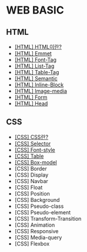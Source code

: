 # WEB BASIC

## HTML

- [[HTML] HTML이란?](https://github.com/chaeyn/web-basic/blob/main/learn-html-md/1_html.md)
- [[HTML] Emmet](https://github.com/chaeyn/web-basic/blob/main/learn-html-md/2_emmet.md)
- [[HTML] Font-Tag](https://github.com/chaeyn/web-basic/blob/main/learn-html-md/3_1_font-tag.md)
- [[HTML] List-Tag](https://github.com/chaeyn/web-basic/blob/main/learn-html-md/3_2_list-tag.md)
- [[HTML] Table-Tag](https://github.com/chaeyn/web-basic/blob/main/learn-html-md/3_3_table-tag.md)
- [[HTML] Semantic](https://github.com/chaeyn/web-basic/blob/main/learn-html-md/4_semantic.md)
- [[HTML] Inline-Block](https://github.com/chaeyn/web-basic/blob/main/learn-html-md/5_inline-block.md)
- [[HTML] Image-media](https://github.com/chaeyn/web-basic/blob/main/learn-html-md/6_image_media.md)
- [[HTML] Form](https://github.com/chaeyn/web-basic/blob/main/learn-html-md/7_form.md)
- [[HTML] Head](https://github.com/chaeyn/web-basic/blob/main/learn-html-md/8_head.md)

## CSS

- [[CSS] CSS란?](https://github.com/chaeyn/web-basic/blob/main/learn-css-md/1_css.md)
- [[CSS] Selector](https://github.com/chaeyn/web-basic/blob/main/learn-css-md/2_selector.md)
- [[CSS] Font-style](https://github.com/chaeyn/web-basic/blob/main/learn-css-md/3_font-style.md)
- [[CSS] Table](https://github.com/chaeyn/web-basic/blob/main/learn-css-md/4_table.md)
- [[CSS] Box-model](https://github.com/chaeyn/web-basic/blob/main/learn-css/5_1_box-model.html)
- [CSS] Border
- [CSS] Display
- [CSS] Navbar
- [CSS] Float
- [CSS] Position
- [CSS] Background
- [CSS] Pseudo-class
- [CSS] Pseudo-element
- [CSS] Transform-Transition
- [CSS] Animation
- [CSS] Responsive
- [CSS] Media-query
- [CSS] Flexbox
